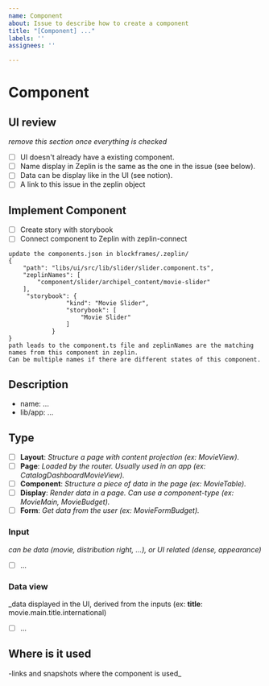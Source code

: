 ```yaml
---
name: Component
about: Issue to describe how to create a component
title: "[Component] ..."
labels: ''
assignees: ''

---
```


# Component

## UI review
_remove this section once everything is checked_
- [ ] UI doesn't already have a existing component.
- [ ] Name display in Zeplin is the same as the one in the issue (see below).
- [ ] Data can be display like in the UI (see notion).
- [ ] A link to this issue in the zeplin object

## Implement Component
- [ ] Create story with storybook
- [ ] Connect component to Zeplin with zeplin-connect
```
update the components.json in blockframes/.zeplin/
{
    "path": "libs/ui/src/lib/slider/slider.component.ts",
    "zeplinNames": [
        "component/slider/archipel_content/movie-slider"
    ],
     "storybook": {
                "kind": "Movie Slider",
                "storybook": [
                    "Movie Slider"
                ]
            }
}
path leads to the component.ts file and zeplinNames are the matching names from this component in zeplin. 
Can be multiple names if there are different states of this component.
```

## Description

- name: ...
- lib/app: ...

## Type
- [ ] **Layout**: _Structure a page with content projection (ex: MovieView)._
- [ ] **Page**: _Loaded by the router. Usually used in an app (ex: CatalogDashboardMovieView)._
- [ ] **Component**: _Structure a piece of data in the page (ex: MovieTable)._
- [ ] **Display**: _Render data in a page. Can use a component-type (ex: MovieMain, MovieBudget)._
- [ ] **Form**: _Get data from the user (ex: MovieFormBudget)._

### Input
_can be data (movie, distribution right, ...), or UI related (dense, appearance)_
- [ ] ...

### Data view
_data displayed in the UI, derived from the inputs (ex: **title**: movie.main.title.international)
- [ ] ...

## Where is it used
-links and snapshots where the component is used_
